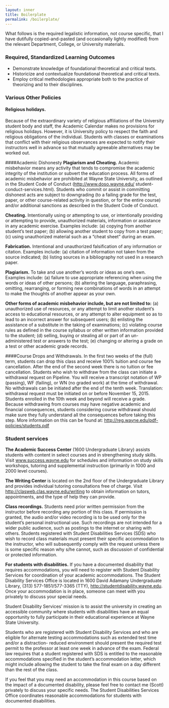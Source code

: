 ```yaml
---
layout: inner
title: Boilerplate
permalink: /boilerplate/
---
```

What follows is the required legalistic information, not course specific, that I have dutifully copied-and-pasted (and occasionally lightly modified) from the relevant Department, College, or University materials.

### Required, Standardized Learning Outcomes
* Demonstrate knowledge of foundational theoretical and critical texts.
* Historicize and contextualize foundational theoretical and critical texts.
* Employ critical methodologies appropriate both to the practice of theorizing and to their disciplines.

### Various Other Policies
#### Religious holidays.
Because of the extraordinary variety of religious affiliations of the University student body and staff, the Academic Calendar makes no provisions for religious holidays. However, it is University policy to respect the faith and religious obligations of the individual. Students with classes or examinations that conflict with their religious observances are expected to notify their instructors well in advance so that mutually agreeable alternatives may be worked out.

####Academic Dishonesty
**Plagiarism and Cheating.** Academic misbehavior means any activity that tends to compromise the academic integrity of the institution or subvert the education process. All forms of academic misbehavior are prohibited at Wayne State University, as outlined in the Student Code of Conduct (http://www.doso.wayne.edu/ student-conduct-services.html). Students who commit or assist in committing dishonest acts are subject to downgrading (to a failing grade for the test, paper, or other course-related activity in question, or for the entire course) and/or additional sanctions as described in the Student Code of Conduct.

**Cheating.** Intentionally using or attempting to use, or intentionally providing or attempting to provide, unauthorized materials, information or assistance in any academic exercise. Examples include: (a) copying from another student’s test paper; (b) allowing another student to copy from a test paper; (c) using unauthorized material such as a “cheat sheet” during an exam.

**Fabrication.** Intentional and unauthorized falsification of any information or citation. Examples include: (a) citation of information not taken from the source indicated; (b) listing sources in a bibliography not used in a research paper.

**Plagiarism.** To take and use another’s words or ideas as one’s own. Examples include: (a) failure to use appropriate referencing when using the words or ideas of other persons; (b) altering the language, paraphrasing, omitting, rearranging, or forming new combinations of words in an attempt to make the thoughts of another appear as your own.

**Other forms of academic misbehavior include, but are not limited to:** (a) unauthorized use of resources, or any attempt to limit another student’s access to educational resources, or any attempt to alter equipment so as to lead to an incorrect answer for subsequent users; (b) enlisting the assistance of a substitute in the taking of examinations; (c) violating course rules as defined in the course syllabus or other written information provided to the student; (d) selling, buying or stealing all or part of an un-administered test or answers to the test; (e) changing or altering a grade on a test or other academic grade records.

####Course Drops and Withdrawals.
In the first two weeks of the (full) term, students can drop this class and receive 100% tuition and course fee cancellation. After the end of the second week there is no tuition or fee cancellation. Students who wish to withdraw from the class can initiate a withdrawal request on Pipeline. You will receive a transcript notation of WP (passing), WF (failing), or WN (no graded work) at the time of withdrawal. No withdrawals can be initiated after the end of the tenth week. Translation: withdrawal request must be initiated on or before November 15, 2015. Students enrolled in the 10th week and beyond will receive a grade. Because withdrawing from courses may have negative academic and financial consequences, students considering course withdrawal should make sure they fully understand all the consequences before taking this step. More information on this can be found at: http://reg.wayne.edu/pdf-policies/students.pdf

### Student services
**The Academic Success Center** (1600 Undergraduate Library) assists students with content in select courses and in strengthening study skills. Visit www.success.wayne.edu for schedules and information on study skills workshops, tutoring and supplemental instruction (primarily in 1000 and 2000 level courses).

**The Writing Center** is located on the 2nd floor of the Undergraduate Library and provides individual tutoring consultations free of charge. Visit http://clasweb.clas.wayne.edu/writing to obtain information on tutors, appointments, and the type of help they can provide.

**Class recordings.** Students need prior written permission from the instructor before recording any portion of this class. If permission is granted, the audio and/or video recording is to be used only for the student’s personal instructional use. Such recordings are not intended for a wider public audience, such as postings to the internet or sharing with others. Students registered with Student Disabilities Services (SDS) who wish to record class materials must present their specific accommodation to the instructor, who will subsequently comply with the request unless there is some specific reason why s/he cannot, such as discussion of confidential or protected information.

**For students with disabilities.** If you have a documented disability that requires accommodations, you will need to register with Student Disability Services for coordination of your academic accommodations. The Student Disability Services Office is located in 1600 David Adamany Undergraduate Library, (313) 577-1851/577-3365 (TTY), http://studentdisability.wayne.edu. Once your accommodation is in place, someone can meet with you privately to discuss your special needs.

Student Disability Services’ mission is to assist the university in creating an accessible community where students with disabilities have an equal opportunity to fully participate in their educational experience at Wayne State University.

Students who are registered with Student Disability Services and who are eligible for alternate testing accommodations such as extended test time and/or a distraction- reduced environment should present the required test permit to the professor at least one week in advance of the exam. Federal law requires that a student registered with SDS is entitled to the reasonable accommodations specified in the student’s accommodation letter, which might include allowing the student to take the final exam on a day different than the rest of the class.

If you feel that you may need an accommodation in this course based on the impact of a documented disability, please feel free to contact me (Scott) privately to discuss your specific needs. The Student Disabilities Services Office coordinates reasonable accommodations for students with documented disabilities.
